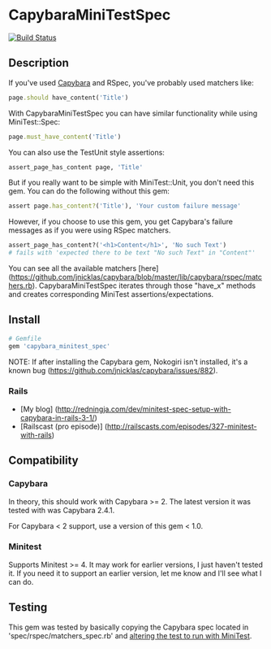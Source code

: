 CapybaraMiniTestSpec
====================

[![Build Status](https://secure.travis-ci.org/ordinaryzelig/capybara_minitest_spec.png?branch=master)](http://travis-ci.org/ordinaryzelig/capybara_minitest_spec)

## Description

If you've used [Capybara](https://github.com/jnicklas/capybara) and RSpec, you've probably used matchers like:

```ruby
page.should have_content('Title')
```

With CapybaraMiniTestSpec you can have similar functionality while using MiniTest::Spec:

```ruby
page.must_have_content('Title')
```

You can also use the TestUnit style assertions:

```ruby
assert_page_has_content page, 'Title'
```

But if you really want to be simple with MiniTest::Unit, you don't need this gem.
You can do the following without this gem:

```ruby
assert page.has_content?('Title'), 'Your custom failure message'
```

However, if you choose to use this gem, you get Capybara's failure messages as if you were using RSpec matchers.

```ruby
assert_page_has_content?('<h1>Content</h1>', 'No such Text')
# fails with 'expected there to be text "No such Text" in "Content"'
```

You can see all the available matchers [here] (https://github.com/jnicklas/capybara/blob/master/lib/capybara/rspec/matchers.rb).
CapybaraMiniTestSpec iterates through those "have_x" methods and creates corresponding MiniTest assertions/expectations.

## Install

```ruby
# Gemfile
gem 'capybara_minitest_spec'
```

NOTE: If after installing the Capybara gem, Nokogiri isn't installed, it's a known bug (https://github.com/jnicklas/capybara/issues/882).

### Rails

* [My blog] (http://redningja.com/dev/minitest-spec-setup-with-capybara-in-rails-3-1/)
* [Railscast (pro episode)] (http://railscasts.com/episodes/327-minitest-with-rails)

## Compatibility

### Capybara

  In theory, this should work with Capybara >= 2. The latest version it was tested with was Capybara 2.4.1.

  For Capybara < 2 support, use a version of this gem < 1.0.

### Minitest

Supports Minitest >= 4.
It may work for earlier versions, I just haven't tested it.
If you need it to support an earlier version, let me know and I'll see what I can do.

## Testing

This gem was tested by basically copying the Capybara spec located in 'spec/rspec/matchers_spec.rb' and [altering the test to run with MiniTest](https://gist.github.com/4297afa19edd44885248).
